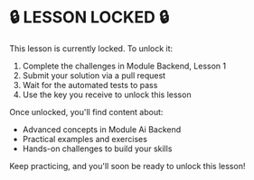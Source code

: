 # 🔒 LESSON LOCKED 🔒

This lesson is currently locked. To unlock it:

1. Complete the challenges in Module Backend, Lesson 1
2. Submit your solution via a pull request
3. Wait for the automated tests to pass
4. Use the key you receive to unlock this lesson

Once unlocked, you'll find content about:
- Advanced concepts in Module Ai Backend
- Practical examples and exercises
- Hands-on challenges to build your skills

Keep practicing, and you'll soon be ready to unlock this lesson!
